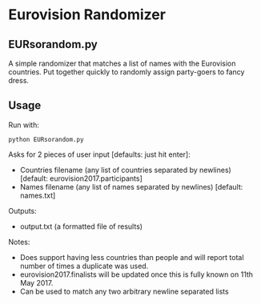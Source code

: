 # Eurovision Randomizer
## EURsorandom.py

A simple randomizer that matches a list of names with the Eurovision countries. Put together quickly to randomly assign party-goers to fancy dress.

## Usage

Run with:

``python EURsorandom.py``

Asks for 2 pieces of user input [defaults: just hit enter]:
 - Countries filename (any list of countries separated by newlines) [default: eurovision2017.participants]
 - Names filename (any list of names separated by newlines) [default: names.txt]

Outputs:
 - output.txt (a formatted file of results)

Notes:
 - Does support having less countries than people and will report total number of times a duplicate was used.
 - eurovision2017.finalists will be updated once this is fully known on 11th May 2017.
 - Can be used to match any two arbitrary newline separated lists
